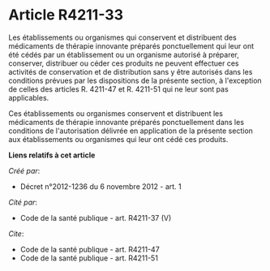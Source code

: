 # Article R4211-33

Les établissements ou organismes qui conservent et distribuent des médicaments de thérapie innovante préparés ponctuellement
qui leur ont été cédés par un établissement ou un organisme autorisé à préparer, conserver, distribuer ou céder ces produits
ne peuvent effectuer ces activités de conservation et de distribution sans y être autorisés dans les conditions prévues par
les dispositions de la présente section, à l'exception de celles des articles R. 4211-47 et R. 4211-51 qui ne leur sont pas
applicables. 

Ces établissements ou organismes conservent et distribuent les médicaments de thérapie innovante préparés ponctuellement dans
les conditions de l'autorisation délivrée en application de la présente section aux établissements ou organismes qui leur ont
cédé ces produits.

**Liens relatifs à cet article**

_Créé par_:

  - Décret n°2012-1236 du 6 novembre 2012 - art. 1

_Cité par_:

  - Code de la santé publique - art. R4211-37 (V)

_Cite_:

  - Code de la santé publique - art. R4211-47
  - Code de la santé publique - art. R4211-51
